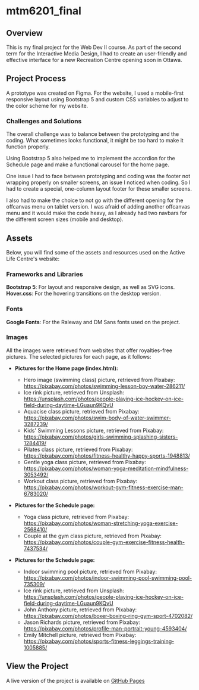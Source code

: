 # mtm6201_final
## Overview
This is my final project for the Web Dev II course. As part of the second term for the Interactive Media Design, I had to create an user-friendly and effective interface for a new Recreation Centre opening soon in Ottawa. 

## Project Process
A prototype was created on Figma. For the website, I used a mobile-first responsive layout using Bootstrap 5 and custom CSS variables to adjust to the color scheme for my website. 

### Challenges and Solutions
The overall challenge was to balance between the prototyping and the coding. What sometimes looks functional, it might be too hard to make it function properly. 

Using Bootstrap 5 also helped me to implement the accordion for the Schedule page and make a functional carousel for the home page.

One issue I had to face between prototyping and coding was the footer not wrapping properly on smaller screens, an issue I noticed when coding. So I had to create a special, one-column layout footer for these smaller screens.

I also had to make the choice to not go with the different opening for the offcanvas menu on tablet version. I was afraid of adding another offcanvas menu and it would make the code heavy, as I already had two navbars for the different screen sizes (mobile and desktop). 

## Assets
Below, you will find some of the assets and resources used on the Active Life Centre's website:

### Frameworks and Libraries
**Bootstrap 5**: For layout and responsive design, as well as SVG icons.
**Hover.css**: For the hovering transitions on the desktop version. 

### Fonts
**Google Fonts**: For the Raleway and DM Sans fonts used on the project.

### Images
All the images were retrieved from websites that offer royalties-free pictures. The selected pictures for each page, as it follows:

- **Pictures for the Home page (index.html):**
    - Hero image (swimming class) picture, retrieved from Pixabay: https://pixabay.com/photos/swimming-lesson-boy-water-286211/ 
    - Ice rink picture, retrieved from Unsplash: https://unsplash.com/photos/people-playing-ice-hockey-on-ice-field-during-daytime-LGuaun9KQvU 
    - Aquacise class picture, retrieved from Pixabay: https://pixabay.com/photos/swim-body-of-water-swimmer-3287239/
    - Kids' Swimming Lessons picture, retrieved from Pixabay: https://pixabay.com/photos/girls-swimming-splashing-sisters-1284419/ 
    - Pilates class picture, retrieved from Pixabay: https://pixabay.com/photos/fitness-healthy-happy-sports-1948813/ 
    - Gentle yoga class picture, retrieved from Pixabay: https://pixabay.com/photos/woman-yoga-meditation-mindfulness-3053492/ 
    - Workout class picture, retrieved from Pixabay: https://pixabay.com/photos/workout-gym-fitness-exercise-man-6783020/ 

- **Pictures for the Schedule page:**
    - Yoga class picture, retrieved from Pixabay: https://pixabay.com/photos/woman-stretching-yoga-exercise-2568410/ 
    - Couple at the gym class picture, retrieved from Pixabay: https://pixabay.com/photos/couple-gym-exercise-fitness-health-7437534/ 

- **Pictures for the Schedule page:**
    - Indoor swimming pool picture, retrieved from Pixabay: https://pixabay.com/photos/indoor-swimming-pool-swimming-pool-735309/ 
    - Ice rink picture, retrieved from Unsplash: https://unsplash.com/photos/people-playing-ice-hockey-on-ice-field-during-daytime-LGuaun9KQvU 
    - John Anthony picture, retrieved from Pixabay: https://pixabay.com/photos/boxer-boxing-ring-gym-sport-4702082/ 
    - Jason Richards picture, retrieved from Pixabay: https://pixabay.com/photos/profile-man-portrait-young-4593404/ 
    - Emily Mitchell picture, retrieved from Pixabay: https://pixabay.com/photos/sports-fitness-leggings-training-1005885/  

## View the Project
A live version of the project is available on [GitHub Pages](https://will1166.github.io/mtm6201_final/)